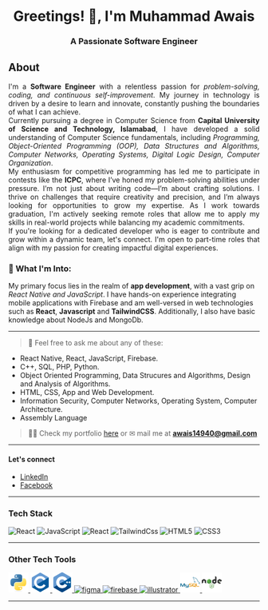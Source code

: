 <h1 align="center">Greetings! 👋, I'm Muhammad Awais</h1>
<h3 align="center">A Passionate Software Engineer</h3>


## About 
<p align="justify">
I'm a <strong>Software Engineer</strong> with a relentless passion for <em>problem-solving, coding, and continuous self-improvement</em>. My journey in technology is driven by a desire to learn and innovate, constantly pushing the boundaries of what I can achieve.
<br/>
Currently pursuing a degree in Computer Science from <strong>Capital University of Science and Technology, Islamabad</strong>, I have developed a solid understanding of Computer Science fundamentals, including <em>Programming, Object-Oriented Programming (OOP), Data Structures and Algorithms, Computer Networks, Operating Systems, Digital Logic Design, Computer Organization</em>.
<br/> 
My enthusiasm for competitive programming has led me to participate in contests like the <strong>ICPC</strong>, where I’ve honed my problem-solving abilities under pressure. I’m not just about writing code—I’m about crafting solutions. I thrive on challenges that require creativity and precision, and I’m always looking for opportunities to grow my expertise. As I work towards graduation, I'm actively seeking remote roles that allow me to apply my skills in real-world projects while balancing my academic commitments.
<br/>
If you're looking for a dedicated developer who is eager to contribute and grow within a dynamic team, let's connect. I'm open to part-time roles that align with my passion for creating impactful digital experiences.
<p/>

### 🚀 What I'm Into:
My primary focus lies in the realm of **app development**, with a vast grip on *React Native and JavaScript*. I have hands-on experience integrating mobile applications with Firebase and am well-versed in web technologies such as **React**, **Javascript** and **TailwindCSS**. Additionally, I also have basic knowledge about NodeJs and MongoDb.

<hr/>

> 💬 Feel free to ask me about any of these:<br/>
- React Native, React, JavaScript, Firebase.
- C++, SQL, PHP, Python.
- Object Oriented Programming, Data Strucures and Algorithms, Design and Analysis of Algorithms.
- HTML, CSS, App and Web Development.
- Information Security, Computer Networks, Operating System, Computer Architecture.
- Assembly Language
> 👨‍💻 Check my portfolio [here](https://avci-first-react-portfolio.netlify.app/) or ✉ mail me at **awais14940@gmail.com**

<hr/>

#### Let's connect
- [LinkedIn](https://linkedin.com/in/muhammad-awais-05a019247)
- [Facebook](https://fb.com/www.facebook.com/profile.php?id=100031103824349)  
<hr/>

### Tech Stack 
![React](https://img.shields.io/badge/-ReactNative-%23282C34?style=flat-square&logo=react)
![JavaScript](https://img.shields.io/badge/-JavaScript-%23F7DF1C?style=flat-square&logo=javascript&logoColor=000000&labelColor=%23F7DF1C&color=%23FFCE5A)
![React](https://img.shields.io/badge/-React-%23282C34?style=flat-square&logo=react)
![TailwindCss](https://img.shields.io/badge/-TailwindCss-%231a202c?style=flat-square&logo=tailwind-css)
![HTML5](https://img.shields.io/badge/-HTML5-%23E44D27?style=flat-square&logo=html5&logoColor=ffffff)
![CSS3](https://img.shields.io/badge/-CSS3-%231572B6?style=flat-square&logo=css3)


<hr/>
<h3 align="left">Other Tech Tools </h3>
<div>
    <a href="https://www.python.org" target="_blank" rel="noreferrer">
        <img src="https://raw.githubusercontent.com/devicons/devicon/master/icons/python/python-original.svg" alt="python" width="40" height="40"/>
    </a>
    <a href="https://www.cprogramming.com/" target="_blank" rel="noreferrer">
        <img src="https://raw.githubusercontent.com/devicons/devicon/master/icons/c/c-original.svg" alt="c" width="40" height="40"/>
    </a>
    <a href="https://www.w3schools.com/cpp/" target="_blank" rel="noreferrer">
        <img src="https://raw.githubusercontent.com/devicons/devicon/master/icons/cplusplus/cplusplus-original.svg" alt="cplusplus" width="40" height="40"/>
    </a>
    <a href="https://www.figma.com/" target="_blank" rel="noreferrer">
        <img src="https://www.vectorlogo.zone/logos/figma/figma-icon.svg" alt="figma" width="40" height="40"/>
    </a>
    <a href="https://firebase.google.com/" target="_blank" rel="noreferrer">
        <img src="https://www.vectorlogo.zone/logos/firebase/firebase-icon.svg" alt="firebase" width="40" height="40"/>
    </a>
    <a href="https://www.adobe.com/in/products/illustrator.html" target="_blank" rel="noreferrer">
        <img src="https://www.vectorlogo.zone/logos/adobe_illustrator/adobe_illustrator-icon.svg" alt="illustrator" width="40" height="40"/>
    </a>
    <a href="https://www.mysql.com/" target="_blank" rel="noreferrer">
        <img src="https://raw.githubusercontent.com/devicons/devicon/master/icons/mysql/mysql-original-wordmark.svg" alt="mysql" width="40" height="40"/>
    </a>
    <a href="https://nodejs.org" target="_blank" rel="noreferrer">
        <img src="https://raw.githubusercontent.com/devicons/devicon/master/icons/nodejs/nodejs-original-wordmark.svg" alt="nodejs" width="40" height="40"/>
    </a>
</div>
<hr/>


